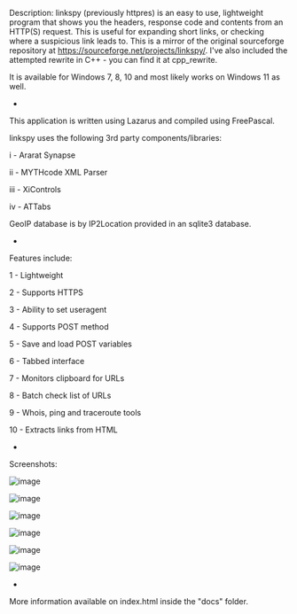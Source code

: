 Description: linkspy (previously httpres) is an easy to use, lightweight program that shows you the headers, response code and contents from an HTTP(S) request. This is useful for expanding short links, or checking where a suspicious link leads to. This is a mirror of the original sourceforge repository at https://sourceforge.net/projects/linkspy/. I've also included the attempted rewrite in C++ - you can find it at cpp_rewrite.

It is available for Windows 7, 8, 10 and most likely works on Windows 11 as well.

-

This application is written using Lazarus and compiled using FreePascal.

linkspy uses the following 3rd party components/libraries:

i - Ararat Synapse 

ii - MYTHcode XML Parser 

iii - XiControls

iv - ATTabs

GeoIP database is by IP2Location provided in an sqlite3 database.

-

Features include:

1 - Lightweight

2 - Supports HTTPS

3 - Ability to set useragent

4 - Supports POST method

5 - Save and load POST variables

6 - Tabbed interface

7 - Monitors clipboard for URLs

8 - Batch check list of URLs

9 - Whois, ping and traceroute tools

10 - Extracts links from HTML

-

Screenshots:

![image](https://github.com/cyberhardt/linkspy/assets/107224222/79ff02aa-0427-4942-b8e9-c0149abaff74)

![image](https://github.com/cyberhardt/linkspy/assets/107224222/ea7d7aaf-c99c-4d3c-a96b-ef5397de4e9e)

![image](https://github.com/cyberhardt/linkspy/assets/107224222/e2c0fa52-e6f5-4608-b168-90096e28ee25)

![image](https://github.com/cyberhardt/linkspy/assets/107224222/bbaa9f20-2bb1-4b55-85f6-53e3634eee37)

![image](https://github.com/cyberhardt/linkspy/assets/107224222/7b4ce990-da2a-42bf-9dbf-f334965a11e4)

![image](https://github.com/cyberhardt/linkspy/assets/107224222/2112f5b0-2405-4720-a3e4-5a0f533fbb37)

-

More information available on index.html inside the "docs" folder.
